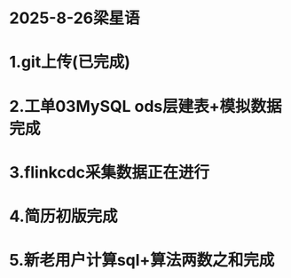 # 2025-8-26梁星语

# 1.git上传(已完成)

# 2.工单03MySQL ods层建表+模拟数据完成

# 3.flinkcdc采集数据正在进行

# 4.简历初版完成

# 5.新老用户计算sql+算法两数之和完成